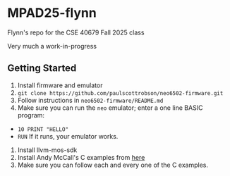 # MPAD25-flynn
Flynn's repo for the CSE 40679 Fall 2025 class

Very much a work-in-progress

## Getting Started

1. Install firmware and emulator
 1. `git clone https://github.com/paulscottrobson/neo6502-firmware.git`
 2. Follow instructions in `neo6502-firmware/README.md`
 3. Make sure you can run the `neo` emulator; enter a one line BASIC program:
  * `10 PRINT "HELLO"`
  * `RUN`
  If it runs, your emulator works.

1. Install llvm-mos-sdk
1. Install Andy McCall's C examples from [here](https://github.com/andymccall/neo6502-development.git)
1. Make sure you can follow each and every one of the C examples.

